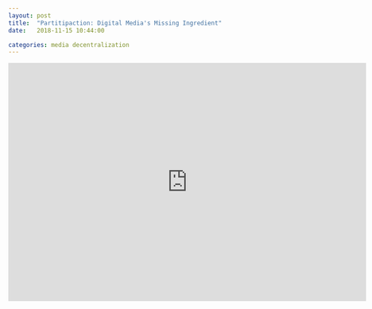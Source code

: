```yaml
---
layout: post
title:  "Partitipaction: Digital Media's Missing Ingredient"
date:   2018-11-15 10:44:00

categories: media decentralization
---
```


<iframe src="https://docs.google.com/presentation/d/e/2PACX-1vQArwmb8OTVs-eBaUDXaj7XgIPdAkGPvBGYuW5nQWezFNsdeP-alDbX9cvaQRp5UoiQ3p4xSVMT47sm/embed?start=true&loop=false&delayms=30000" frameborder="0" width="720" height="480" allowfullscreen="true" mozallowfullscreen="true" webkitallowfullscreen="true"></iframe>
